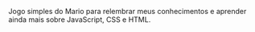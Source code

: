 Jogo simples do Mario para relembrar meus conhecimentos e aprender ainda mais sobre JavaScript, CSS e HTML.


